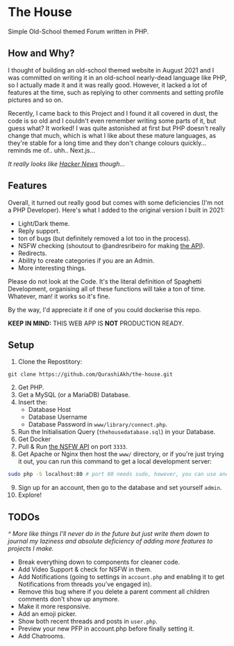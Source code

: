 # The House

Simple Old-School themed Forum written in PHP.

## How and Why?

I thought of building an old-school themed website in August 2021 and I was committed on writing it in an old-school nearly-dead language like PHP, so I actually made it and it was really good. However, it lacked a lot of features at the time, such as replying to other comments and setting profile pictures and so on.

Recently, I came back to this Project and I found it all covered in dust, the code is so old and I couldn't even remember writing some parts of it, but guess what? It worked! I was quite astonished at first but PHP doesn't really change that much, which is what I like about these mature languages, as they're stable for a long time and they don't change colours quickly... reminds me of.. uhh.. Next.js...

*It really looks like [Hacker News](https://news.ycombinator.com/) though...*

## Features

Overall, it turned out really good but comes with some deficiencies (I'm not a PHP Developer). Here's what I added to the original version I built in 2021:
- Light/Dark theme.
- Reply support.
- ton of bugs (but definitely removed a lot too in the process).
- NSFW checking (shoutout to @andresribeiro for making [the API](https://github.com/andresribeiro/nsfwjs-docker/)).
- Redirects.
- Ability to create categories if you are an Admin.
- More interesting things.

Please do not look at the Code. It's the literal definition of Spaghetti Development, organising all of these functions will take a ton of time.  
Whatever, man! it works so it's fine.

By the way, I'd appreciate it if one of you could dockerise this repo.

**KEEP IN MIND:** THIS WEB APP IS **NOT** PRODUCTION READY.

## Setup

1. Clone the Repostitory:
```
git clone https://github.com/QurashiAkh/the-house.git
```
2. Get PHP.
3. Get a MySQL (or a MariaDB) Database.
4. Insert the:
   - Database Host
   - Database Username
   - Database Password
in `www/library/connect.php`.
5. Run the Initialisation Query (`thehousedatabase.sql`) in your Database.
6. Get Docker
7. Pull & Run [the NSFW API](https://hub.docker.com/r/andresribeiroo/nsfwjs) on port `3333`.
8. Get Apache or Nginx then host the `www/` directory, or if you're just trying it out, you can run this command to get a local development server:
```bash
sudo php -S localhost:80 # port 80 needs sudo, however, you can use another port if you like.
```
9. Sign up for an account, then go to the database and set yourself `admin`.
10. Explore!

## TODOs
*^ More like things I'll never do in the future but just write them down to journal my laziness and absolute deficiency of adding more features to projects I make.*

- Break everything down to components for cleaner code.
- Add Video Support & check for NSFW in them.
- Add Notifications (going to settings in `account.php` and enabling it to get Notifications from threads you've engaged in).
- Remove this bug where if you delete a parent comment all children comments don't show up anymore.
- Make it more responsive.
- Add an emoji picker.
- Show both recent threads and posts in `user.php`.
- Preview your new PFP in account.php before finally setting it.
- Add Chatrooms.
